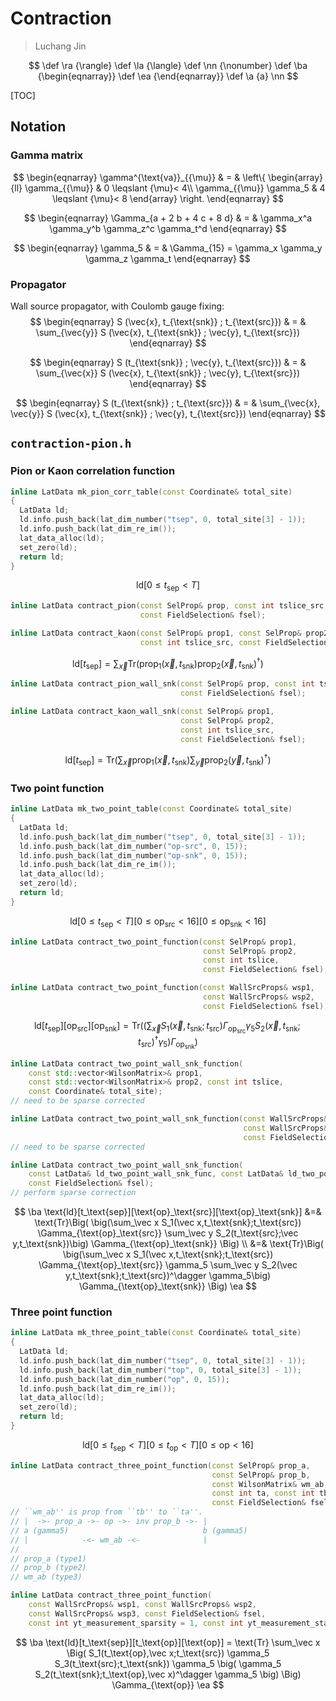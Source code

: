 # Contraction

> Luchang Jin

$$
\def \ra {\rangle}
\def \la {\langle}
\def \nn {\nonumber}
\def \ba {\begin{eqnarray}}
\def \ea {\end{eqnarray}}
\def \a {a}
\nn
$$

[TOC]

## Notation

### Gamma matrix

$$
\begin{eqnarray}
  \gamma^{\text{va}}_{{\mu}} & = & \left\{ \begin{array}{ll}
    \gamma_{{\mu}} & 0 \leqslant {\mu}< 4\\
    \gamma_{{\mu}} \gamma_5 & 4 \leqslant {\mu}< 8
  \end{array} \right.
\end{eqnarray}
$$

$$
\begin{eqnarray}
  \Gamma_{a + 2 b + 4 c + 8 d} & = & \gamma_x^a \gamma_y^b \gamma_z^c
  \gamma_t^d
\end{eqnarray}
$$

$$
\begin{eqnarray}
  \gamma_5 & = & \Gamma_{15} = \gamma_x \gamma_y \gamma_z \gamma_t
\end{eqnarray}
$$

### Propagator

Wall source propagator, with Coulomb gauge fixing:
$$
\begin{eqnarray}
  S (\vec{x}, t_{\text{snk}} ; t_{\text{src}}) & = & \sum_{\vec{y}} S
  (\vec{x}, t_{\text{snk}} ; \vec{y}, t_{\text{src}})
\end{eqnarray}
$$

$$
\begin{eqnarray}
  S (t_{\text{snk}} ; \vec{y}, t_{\text{src}}) & = & \sum_{\vec{x}} S
  (\vec{x}, t_{\text{snk}} ; \vec{y}, t_{\text{src}})
\end{eqnarray}
$$

$$
\begin{eqnarray}
  S (t_{\text{snk}} ; t_{\text{src}}) & = & \sum_{\vec{x}, \vec{y}} S
  (\vec{x}, t_{\text{snk}} ; \vec{y}, t_{\text{src}})
\end{eqnarray}
$$

## ```contraction-pion.h```

### Pion or Kaon correlation function

```cpp
inline LatData mk_pion_corr_table(const Coordinate& total_site)
{
  LatData ld;
  ld.info.push_back(lat_dim_number("tsep", 0, total_site[3] - 1));
  ld.info.push_back(lat_dim_re_im());
  lat_data_alloc(ld);
  set_zero(ld);
  return ld;
}
```

$$
\text{ld}[0\le t_\text{sep} < T]
$$

```cpp
inline LatData contract_pion(const SelProp& prop, const int tslice_src,
                             const FieldSelection& fsel);

inline LatData contract_kaon(const SelProp& prop1, const SelProp& prop2,
                             const int tslice_src, const FieldSelection& fsel);
```

$$
\text{ld}[t_\text{sep}] =
\sum_{\vec x}
\text{Tr}\big(\text{prop}_1(\vec x,t_\text{snk})\text{prop}_2(\vec x,t_\text{snk})^\dagger\big)
$$

```cpp
inline LatData contract_pion_wall_snk(const SelProp& prop, const int tslice_src,
                                      const FieldSelection& fsel);

inline LatData contract_kaon_wall_snk(const SelProp& prop1,
                                      const SelProp& prop2,
                                      const int tslice_src,
                                      const FieldSelection& fsel);
```

$$
\text{ld}[t_\text{sep}] =
\text{Tr}\big(\sum_{\vec x}\text{prop}_1(\vec x,t_\text{snk})\sum_{\vec y}\text{prop}_2(\vec y,t_\text{snk})^\dagger\big)
$$

### Two point function

```cpp
inline LatData mk_two_point_table(const Coordinate& total_site)
{
  LatData ld;
  ld.info.push_back(lat_dim_number("tsep", 0, total_site[3] - 1));
  ld.info.push_back(lat_dim_number("op-src", 0, 15));
  ld.info.push_back(lat_dim_number("op-snk", 0, 15));
  ld.info.push_back(lat_dim_re_im());
  lat_data_alloc(ld);
  set_zero(ld);
  return ld;
}
```

$$
\text{ld}
[0\le t_\text{sep} < T]
[0\le\text{op}_\text{src}<16]
[0\le\text{op}_\text{snk}<16]
$$

```cpp
inline LatData contract_two_point_function(const SelProp& prop1,
                                           const SelProp& prop2,
                                           const int tslice,
                                           const FieldSelection& fsel);

inline LatData contract_two_point_function(const WallSrcProps& wsp1,
                                           const WallSrcProps& wsp2,
                                           const FieldSelection& fsel);
```

$$
\text{ld}[t_\text{sep}][\text{op}_\text{src}][\text{op}_\text{snk}]
= \text{Tr}\Big( \big(\sum_\vec x S_1(\vec x,t_\text{snk};t_\text{src}) \Gamma_{\text{op}_\text{src}} \gamma_5
S_2(\vec x,t_\text{snk};t_\text{src})^\dagger \gamma_5\big) \Gamma_{\text{op}_\text{snk}} \Big)
$$

```cpp
inline LatData contract_two_point_wall_snk_function(
    const std::vector<WilsonMatrix>& prop1,
    const std::vector<WilsonMatrix>& prop2, const int tslice,
    const Coordinate& total_site);
// need to be sparse corrected

inline LatData contract_two_point_wall_snk_function(const WallSrcProps& wsp1,
                                                    const WallSrcProps& wsp2,
                                                    const FieldSelection& fsel);
// need to be sparse corrected

inline LatData contract_two_point_wall_snk_function(
    const LatData& ld_two_point_wall_snk_func, const LatData& ld_two_point_func,
    const FieldSelection& fsel);
// perform sparse correction
```

$$
\ba
\text{ld}[t_\text{sep}][\text{op}_\text{src}][\text{op}_\text{snk}]
&=& \text{Tr}\Big( \big(\sum_\vec x S_1(\vec x,t_\text{snk};t_\text{src}) \Gamma_{\text{op}_\text{src}}
\sum_\vec y S_2(t_\text{src};\vec y,t_\text{snk})\big) \Gamma_{\text{op}_\text{snk}} \Big)
\\
&=& \text{Tr}\Big( \big(\sum_\vec x S_1(\vec x,t_\text{snk};t_\text{src}) \Gamma_{\text{op}_\text{src}} \gamma_5
\sum_\vec y S_2(\vec y,t_\text{snk};t_\text{src})^\dagger \gamma_5\big) \Gamma_{\text{op}_\text{snk}} \Big)
\ea
$$

### Three point function

```cpp
inline LatData mk_three_point_table(const Coordinate& total_site)
{
  LatData ld;
  ld.info.push_back(lat_dim_number("tsep", 0, total_site[3] - 1));
  ld.info.push_back(lat_dim_number("top", 0, total_site[3] - 1));
  ld.info.push_back(lat_dim_number("op", 0, 15));
  ld.info.push_back(lat_dim_re_im());
  lat_data_alloc(ld);
  set_zero(ld);
  return ld;
}
```

$$
\text{ld}
[0\le t_\text{sep} < T]
[0\le t_\text{op} < T]
[0\le \text{op} < 16]
$$

```cpp
inline LatData contract_three_point_function(const SelProp& prop_a,
                                             const SelProp& prop_b,
                                             const WilsonMatrix& wm_ab,
                                             const int ta, const int tb,
                                             const FieldSelection& fsel);
// ``wm_ab'' is prop from ``tb'' to ``ta''.
// |  ->- prop_a ->- op ->- inv prop_b ->- |
// a (gamma5)                              b (gamma5)
// |            -<- wm_ab -<-              |
//
// prop_a (type1)
// prop_b (type2)
// wm_ab (type3)

inline LatData contract_three_point_function(
    const WallSrcProps& wsp1, const WallSrcProps& wsp2,
    const WallSrcProps& wsp3, const FieldSelection& fsel,
    const int yt_measurement_sparsity = 1, const int yt_measurement_start = 0);
```

$$
\ba
\text{ld}[t_\text{sep}][t_\text{op}][\text{op}]
= \text{Tr}
\sum_\vec x
\Big(
S_1(t_\text{op},\vec x;t_\text{src})  \gamma_5 
S_3(t_\text{src};t_\text{snk})
\gamma_5
\big( \gamma_5 S_2(t_\text{snk};t_\text{op},\vec x)^\dagger \gamma_5 \big)
\Big)
\Gamma_{\text{op}} 
\ea
$$

